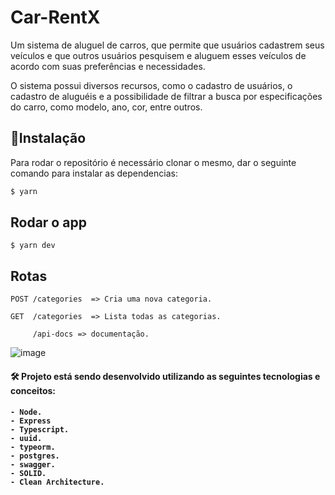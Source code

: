 # Car-RentX

Um sistema de aluguel de carros, que permite que usuários cadastrem seus veículos e que outros usuários pesquisem e aluguem esses veículos de acordo com suas preferências e necessidades.


O sistema possui diversos recursos, como o cadastro de usuários, o cadastro de aluguéis e a possibilidade de filtrar a busca por especificações do carro, como modelo, ano, cor, entre outros.

## :rocket:Instalação
Para rodar o repositório é necessário clonar o mesmo, dar o seguinte comando para instalar as dependencias:

```bash
$ yarn 
```

## Rodar o app


    $ yarn dev

## Rotas

    POST /categories  => Cria uma nova categoria.
    
    GET  /categories  => Lista todas as categorias.
    
         /api-docs => documentação.


![image](https://user-images.githubusercontent.com/88260644/212519771-8b9d31cf-8f71-4042-b4e9-d2628e16d900.png)

 

<h4> 🛠 Projeto está sendo desenvolvido utilizando as seguintes tecnologias e conceitos: <h4>

    - Node.
    - Express
    - Typescript.
    - uuid.
    - typeorm.
    - postgres.
    - swagger.
    - SOLID.
    - Clean Architecture.
